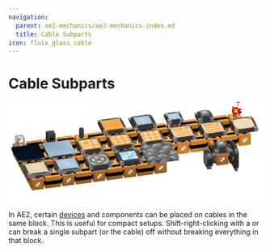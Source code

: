 ```yaml
---
navigation:
  parent: ae2-mechanics/ae2-mechanics-index.md
  title: Cable Subparts
icon: fluix_glass_cable
---
```


# Cable Subparts

![Some Subparts](../assets/assemblies/subparts_demonstration.png)

In AE2, certain [devices](devices.md) and components can be placed on cables in the same block. This is useful for compact setups.
Shift-right-clicking with a <ItemLink id="certus_quartz_wrench" /> or <ItemLink id="network_tool" /> can break a single
subpart (or the cable) off without breaking everything in that block.

